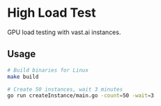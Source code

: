 # High Load Test

GPU load testing with vast.ai instances.

## Usage

```bash
# Build binaries for Linux
make build

# Create 50 instances, wait 3 minutes  
go run createInstance/main.go -count=50 -wait=3
```